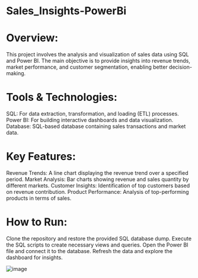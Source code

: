 # Sales_Insights-PowerBi

# Overview:
This project involves the analysis and visualization of sales data using SQL and Power BI. The main objective is to provide insights into revenue trends, market performance, and customer segmentation, enabling better decision-making.

# Tools & Technologies:

SQL: For data extraction, transformation, and loading (ETL) processes.
Power BI: For building interactive dashboards and data visualization.
Database: SQL-based database containing sales transactions and market data.

# Key Features:
Revenue Trends: A line chart displaying the revenue trend over a specified period.
Market Analysis: Bar charts showing revenue and sales quantity by different markets.
Customer Insights: Identification of top customers based on revenue contribution.
Product Performance: Analysis of top-performing products in terms of sales.

# How to Run:
Clone the repository and restore the provided SQL database dump.
Execute the SQL scripts to create necessary views and queries.
Open the Power BI file and connect it to the database.
Refresh the data and explore the dashboard for insights.

![image](https://github.com/user-attachments/assets/33b331a2-997b-4cfa-a3aa-1d087749bd4f)
